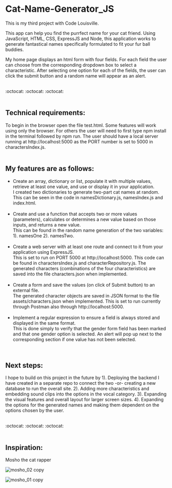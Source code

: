 # Cat-Name-Generator_JS

This is my third project with Code Louisville.

This app can help you find the purrfect name for your cat friend. Using JavaScript, HTML, CSS, ExpressJS and Node, this application works to generate fantastical names specifically formulated to fit your fur ball buddies.

My home page displays an html form with four fields. For each field the user can choose from the corresponding dropdown box to select a characteristic. After selecting one option for each of the fields, the user can click the submit button and a random name will appear as an alert. 
<br>
&nbsp;&nbsp;
&nbsp;&nbsp;

:octocat: :octocat: :octocat:
<br>
<br>
## Technical requirements:
To begin in the browser open the file test.html. Some features will work using only the browser. For others the user will need to first type npm install in the terminal followed by npm run. The user should have a local server running at http://localhost:5000 as the PORT number is set to 5000 in charactersIndex.js. 
<br>
<br>
## My features are as follows:
<ul>
<li>Create an array, dictionary or list, populate it with multiple values, retrieve at least one value, and use or display it in your application.<br> I created two dictionaries to generate two-part cat names at random. This can be seen in the code in namesDictionary.js, namesIndex.js and index.html.<br></li>
<br>
<li>Create and use a function that accepts two or more values (parameters), calculates or determines a new value based on those inputs, and returns a new value.<br> This can be found in the random name generation of the two variables: 1). namesOne 2). namesTwo.
</li>
<br>
<li>Create a web server with at least one route and connect to it from your application using ExpressJS.<br> This is set to run on PORT 5000 at  http://localhost:5000. This code can be found in charactersIndex.js and characterRepository.js. The generated characters (combinations of the four characteristics) are saved into the file characters.json when implemented. 
</li>
<br>
<li>Create a form and save the values (on click of Submit button) to an external file. <br> The generated character objects are saved in JSON format to the file assets/characters.json when implemented. This is set to run currently through Postman also through http://localhost:5000.</li>
<br>
<li>Implement a regular expression to ensure a field is always stored and displayed in the same format.
<br>This is done simply to verify that the gender form field has been marked and that one gender option is selected. An alert will pop up next to the corresponding section if one value has not been selected.
</li>
</ul>
<br>

## Next steps:
I hope to build on this project in the future by 1). Deploying the backend I have created in a separate repo to connect the two -or- creating a new database to run the overall site. 2). Adding more characteristics and embedding sound clips into the options in the vocal category. 3). Expanding the visual features and overall layout for larger screen sizes. 4). Expanding the options for the generated names and making them dependent on the options chosen by the user.
<br>
&nbsp;&nbsp;
&nbsp;&nbsp;

:octocat: :octocat: :octocat:
&nbsp;&nbsp;
&nbsp;&nbsp;<br>
&nbsp;&nbsp;
## Inspiration: 

Mosho the cat rapper

![mosho_02 copy](https://user-images.githubusercontent.com/77941853/156898252-a43f4f27-49f6-4503-8bf0-f78519556d8e.jpg)

![mosho_01 copy](https://user-images.githubusercontent.com/77941853/156898149-d57e4268-ac91-4d99-9547-4e388d4fb215.jpg)
